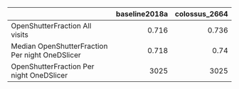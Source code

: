 |                                                 |   baseline2018a |   colossus_2664 |
|:------------------------------------------------|----------------:|----------------:|
| OpenShutterFraction All visits                  |           0.716 |           0.736 |
| Median OpenShutterFraction Per night OneDSlicer |           0.718 |           0.74  |
| OpenShutterFraction Per night OneDSlicer        |        3025     |        3025     |
